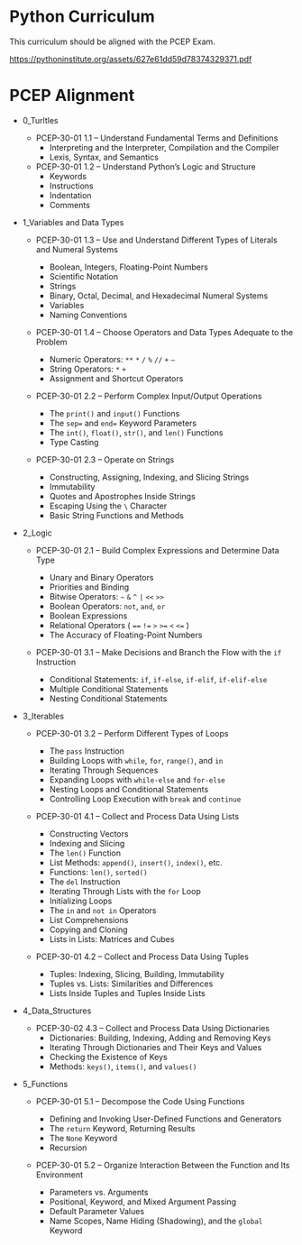 # Python Curriculum

This curriculum should be aligned with the PCEP Exam. 

https://pythoninstitute.org/assets/627e61dd59d78374329371.pdf


# PCEP Alignment


* 0_Turltles
  
    * PCEP-30-01 1.1 – Understand Fundamental Terms and Definitions
        * Interpreting and the Interpreter, Compilation and the Compiler
        * Lexis, Syntax, and Semantics
    * PCEP-30-01 1.2 – Understand Python’s Logic and Structure
        * Keywords
        * Instructions
        * Indentation
        * Comments

* 1_Variables and Data Types

    * PCEP-30-01 1.3 – Use and Understand Different Types of Literals and Numeral Systems
        * Boolean, Integers, Floating-Point Numbers
        * Scientific Notation
        * Strings
        * Binary, Octal, Decimal, and Hexadecimal Numeral Systems
        * Variables
        * Naming Conventions

    * PCEP-30-01 1.4 – Choose Operators and Data Types Adequate to the Problem
        * Numeric Operators: `**` `*` `/` `%` `//` `+` `–`
        * String Operators: `*` `+`
        * Assignment and Shortcut Operators

    * PCEP-30-01 2.2 – Perform Complex Input/Output Operations
        * The `print()` and `input()` Functions
        * The `sep=` and `end=` Keyword Parameters
        * The `int()`, `float()`, `str()`, and `len()` Functions
        * Type Casting
  
    * PCEP-30-01 2.3 – Operate on Strings
        * Constructing, Assigning, Indexing, and Slicing Strings
        * Immutability
        * Quotes and Apostrophes Inside Strings
        * Escaping Using the `\` Character
        * Basic String Functions and Methods


* 2_Logic

    * PCEP-30-01 2.1 – Build Complex Expressions and Determine Data Type
        * Unary and Binary Operators
        * Priorities and Binding
        * Bitwise Operators: `~` `&` `^` `|` `<<` `>>`
        * Boolean Operators: `not`, `and`, `or`
        * Boolean Expressions
        * Relational Operators ( `==` `!=` `>` `>=` `<` `<=` )
        * The Accuracy of Floating-Point Numbers


    * PCEP-30-01 3.1 – Make Decisions and Branch the Flow with the `if` Instruction
        * Conditional Statements: `if`, `if-else`, `if-elif`, `if-elif-else`
        * Multiple Conditional Statements
        * Nesting Conditional Statements
  
* 3_Iterables
  
    * PCEP-30-01 3.2 – Perform Different Types of Loops
        * The `pass` Instruction
        * Building Loops with `while`, `for`, `range()`, and `in`
        * Iterating Through Sequences
        * Expanding Loops with `while-else` and `for-else`
        * Nesting Loops and Conditional Statements
        * Controlling Loop Execution with `break` and `continue`

    * PCEP-30-01 4.1 – Collect and Process Data Using Lists
        * Constructing Vectors
        * Indexing and Slicing
        * The `len()` Function
        * List Methods: `append()`, `insert()`, `index()`, etc.
        * Functions: `len()`, `sorted()`
        * The `del` Instruction
        * Iterating Through Lists with the `for` Loop
        * Initializing Loops
        * The `in` and `not in` Operators
        * List Comprehensions
        * Copying and Cloning
        * Lists in Lists: Matrices and Cubes

    * PCEP-30-01 4.2 – Collect and Process Data Using Tuples
        * Tuples: Indexing, Slicing, Building, Immutability
        * Tuples vs. Lists: Similarities and Differences
        * Lists Inside Tuples and Tuples Inside Lists

* 4_Data_Structures
  
    * PCEP-30-02 4.3 – Collect and Process Data Using Dictionaries
        * Dictionaries: Building, Indexing, Adding and Removing Keys
        * Iterating Through Dictionaries and Their Keys and Values
        * Checking the Existence of Keys
        * Methods: `keys()`, `items()`, and `values()`

* 5_Functions

    * PCEP-30-01 5.1 – Decompose the Code Using Functions
        * Defining and Invoking User-Defined Functions and Generators
        * The `return` Keyword, Returning Results
        * The `None` Keyword
        * Recursion

    * PCEP-30-01 5.2 – Organize Interaction Between the Function and Its Environment
        * Parameters vs. Arguments
        * Positional, Keyword, and Mixed Argument Passing
        * Default Parameter Values
        * Name Scopes, Name Hiding (Shadowing), and the `global` Keyword

